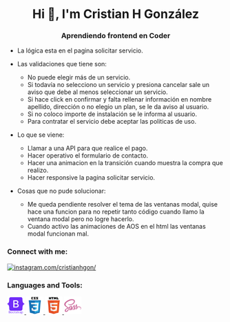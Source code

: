 <h1 align="center">Hi 👋, I'm Cristian H González</h1>
<h3 align="center">Aprendiendo frontend en Coder</h3>
<p align="left">

- La lógica esta en el pagina solicitar servicio.
- Las validaciones que tiene son:

  - No puede elegir más de un servicio.
  - Si todavía no selecciono un servicio y presiona cancelar sale un aviso que debe al menos seleccionar un servicio.
  - Si hace click en confirmar y falta rellenar información en nombre apellido, dirección o no elegio un plan, se le da aviso al usuario.
  - Si no coloco importe de instalación se le informa al usuario.
  - Para contratar el servicio debe aceptar las politicas de uso.

- Lo que se viene:

  - Llamar a una API para que realice el pago.
  - Hacer operativo el formulario de contacto.
  - Hacer una animacion en la transición cuando muestra la compra que realizo.
  - Hacer responsive la pagina solicitar servicio.

- Cosas que no pude solucionar:
  - Me queda pendiente resolver el tema de las ventanas modal, quise hace una funcion para no repetir tanto código cuando llamo la ventana modal pero no logre hacerlo.
  - Cuando activo las animaciones de AOS en el html las ventanas modal funcionan mal.

</p>

<h3 align="left">Connect with me:</h3>
<p align="left">
<a href="https://instagram.com/instagram.com/cristianhgon/" target="blank"><img align="center" src="https://raw.githubusercontent.com/rahuldkjain/github-profile-readme-generator/master/src/images/icons/Social/instagram.svg" alt="instagram.com/cristianhgon/" height="30" width="40" /></a>
</p>

<h3 align="left">Languages and Tools:</h3>
<p align="left"> <a href="https://getbootstrap.com" target="_blank" rel="noreferrer"> <img src="https://raw.githubusercontent.com/devicons/devicon/master/icons/bootstrap/bootstrap-plain-wordmark.svg" alt="bootstrap" width="40" height="40"/> </a> <a href="https://www.w3schools.com/css/" target="_blank" rel="noreferrer"> <img src="https://raw.githubusercontent.com/devicons/devicon/master/icons/css3/css3-original-wordmark.svg" alt="css3" width="40" height="40"/> </a> <a href="https://www.w3.org/html/" target="_blank" rel="noreferrer"> <img src="https://raw.githubusercontent.com/devicons/devicon/master/icons/html5/html5-original-wordmark.svg" alt="html5" width="40" height="40"/> </a> <a href="https://sass-lang.com" target="_blank" rel="noreferrer"> <img src="https://raw.githubusercontent.com/devicons/devicon/master/icons/sass/sass-original.svg" alt="sass" width="40" height="40"/> </a> </p>
